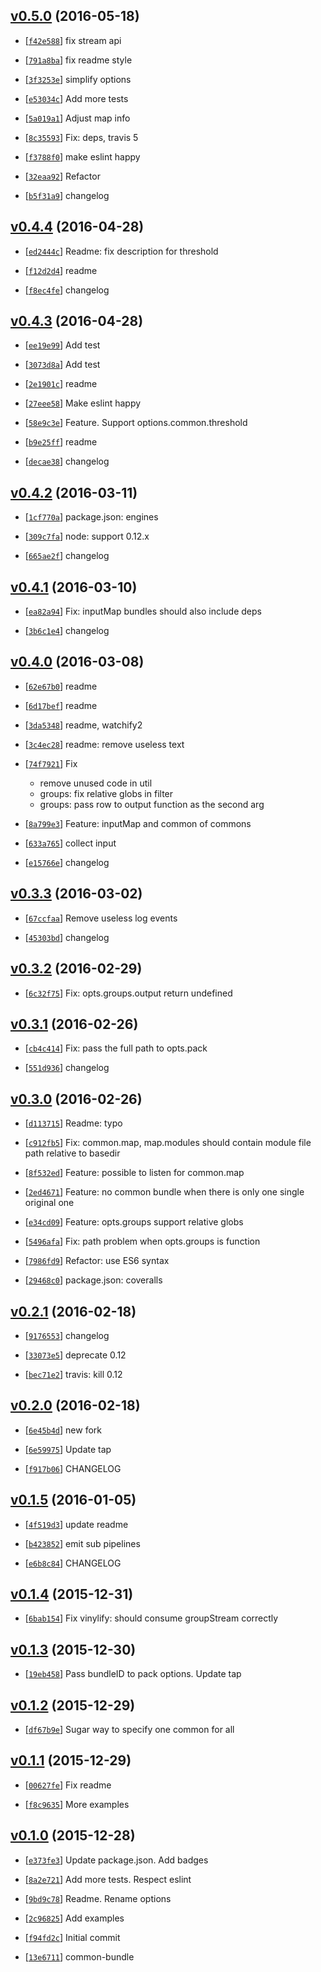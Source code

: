 <!-- a5f1943 1463568208000 -->

## [v0.5.0](https://github.com/reducejs/common-bundle/commit/a5f1943) (2016-05-18)

* [[`f42e588`](https://github.com/reducejs/common-bundle/commit/f42e588)] fix stream api

* [[`791a8ba`](https://github.com/reducejs/common-bundle/commit/791a8ba)] fix readme style

* [[`3f3253e`](https://github.com/reducejs/common-bundle/commit/3f3253e)] simplify options

* [[`e53034c`](https://github.com/reducejs/common-bundle/commit/e53034c)] Add more tests

* [[`5a019a1`](https://github.com/reducejs/common-bundle/commit/5a019a1)] Adjust map info

* [[`8c35593`](https://github.com/reducejs/common-bundle/commit/8c35593)] Fix: deps, travis 5

* [[`f3788f0`](https://github.com/reducejs/common-bundle/commit/f3788f0)] make eslint happy

* [[`32eaa92`](https://github.com/reducejs/common-bundle/commit/32eaa92)] Refactor

* [[`b5f31a9`](https://github.com/reducejs/common-bundle/commit/b5f31a9)] changelog

## [v0.4.4](https://github.com/reducejs/common-bundle/commit/7d003d8) (2016-04-28)

* [[`ed2444c`](https://github.com/reducejs/common-bundle/commit/ed2444c)] Readme: fix description for threshold

* [[`f12d2d4`](https://github.com/reducejs/common-bundle/commit/f12d2d4)] readme

* [[`f8ec4fe`](https://github.com/reducejs/common-bundle/commit/f8ec4fe)] changelog

## [v0.4.3](https://github.com/reducejs/common-bundle/commit/36d912b) (2016-04-28)

* [[`ee19e99`](https://github.com/reducejs/common-bundle/commit/ee19e99)] Add test

* [[`3073d8a`](https://github.com/reducejs/common-bundle/commit/3073d8a)] Add test

* [[`2e1901c`](https://github.com/reducejs/common-bundle/commit/2e1901c)] readme

* [[`27eee58`](https://github.com/reducejs/common-bundle/commit/27eee58)] Make eslint happy

* [[`58e9c3e`](https://github.com/reducejs/common-bundle/commit/58e9c3e)] Feature. Support options.common.threshold

* [[`b9e25ff`](https://github.com/reducejs/common-bundle/commit/b9e25ff)] readme

* [[`decae38`](https://github.com/reducejs/common-bundle/commit/decae38)] changelog

## [v0.4.2](https://github.com/reducejs/common-bundle/commit/29f79ca) (2016-03-11)

* [[`1cf770a`](https://github.com/reducejs/common-bundle/commit/1cf770a)] package.json: engines

* [[`309c7fa`](https://github.com/reducejs/common-bundle/commit/309c7fa)] node: support 0.12.x

* [[`665ae2f`](https://github.com/reducejs/common-bundle/commit/665ae2f)] changelog

## [v0.4.1](https://github.com/reducejs/common-bundle/commit/a8b9c9a) (2016-03-10)

* [[`ea82a94`](https://github.com/reducejs/common-bundle/commit/ea82a94)] Fix: inputMap bundles should also include deps

* [[`3b6c1e4`](https://github.com/reducejs/common-bundle/commit/3b6c1e4)] changelog

## [v0.4.0](https://github.com/reducejs/common-bundle/commit/7be0f64) (2016-03-08)

* [[`62e67b0`](https://github.com/reducejs/common-bundle/commit/62e67b0)] readme

* [[`6d17bef`](https://github.com/reducejs/common-bundle/commit/6d17bef)] readme

* [[`3da5348`](https://github.com/reducejs/common-bundle/commit/3da5348)] readme, watchify2

* [[`3c4ec28`](https://github.com/reducejs/common-bundle/commit/3c4ec28)] readme: remove useless text

* [[`74f7921`](https://github.com/reducejs/common-bundle/commit/74f7921)] Fix

    
    * remove unused code in util
    * groups: fix relative globs in filter
    * groups: pass row to output function as the second arg

* [[`8a799e3`](https://github.com/reducejs/common-bundle/commit/8a799e3)] Feature: inputMap and common of commons

* [[`633a765`](https://github.com/reducejs/common-bundle/commit/633a765)] collect input

* [[`e15766e`](https://github.com/reducejs/common-bundle/commit/e15766e)] changelog

## [v0.3.3](https://github.com/reducejs/common-bundle/commit/44a15a1) (2016-03-02)

* [[`67ccfaa`](https://github.com/reducejs/common-bundle/commit/67ccfaa)] Remove useless log events

* [[`45303bd`](https://github.com/reducejs/common-bundle/commit/45303bd)] changelog

## [v0.3.2](https://github.com/reducejs/common-bundle/commit/eb76449) (2016-02-29)

* [[`6c32f75`](https://github.com/reducejs/common-bundle/commit/6c32f75)] Fix: opts.groups.output return undefined

## [v0.3.1](https://github.com/reducejs/common-bundle/commit/c30dd73) (2016-02-26)

* [[`cb4c414`](https://github.com/reducejs/common-bundle/commit/cb4c414)] Fix: pass the full path to opts.pack

* [[`551d936`](https://github.com/reducejs/common-bundle/commit/551d936)] changelog

## [v0.3.0](https://github.com/reducejs/common-bundle/commit/6078001) (2016-02-26)

* [[`d113715`](https://github.com/reducejs/common-bundle/commit/d113715)] Readme: typo

* [[`c912fb5`](https://github.com/reducejs/common-bundle/commit/c912fb5)] Fix: common.map, map.modules should contain module file path relative to basedir

* [[`8f532ed`](https://github.com/reducejs/common-bundle/commit/8f532ed)] Feature: possible to listen for common.map

* [[`2ed4671`](https://github.com/reducejs/common-bundle/commit/2ed4671)] Feature: no common bundle when there is only one single original one

* [[`e34cd09`](https://github.com/reducejs/common-bundle/commit/e34cd09)] Feature: opts.groups support relative globs

* [[`5496afa`](https://github.com/reducejs/common-bundle/commit/5496afa)] Fix: path problem when opts.groups is function

* [[`7986fd9`](https://github.com/reducejs/common-bundle/commit/7986fd9)] Refactor: use ES6 syntax

* [[`29468c0`](https://github.com/reducejs/common-bundle/commit/29468c0)] package.json: coveralls

## [v0.2.1](https://github.com/reducejs/common-bundle/commit/54e55c8) (2016-02-18)

* [[`9176553`](https://github.com/reducejs/common-bundle/commit/9176553)] changelog

* [[`33073e5`](https://github.com/reducejs/common-bundle/commit/33073e5)] deprecate 0.12

* [[`bec71e2`](https://github.com/reducejs/common-bundle/commit/bec71e2)] travis: kill 0.12

## [v0.2.0](https://github.com/reducejs/common-bundle/commit/c5704b6) (2016-02-18)

* [[`6e45b4d`](https://github.com/reducejs/common-bundle/commit/6e45b4d)] new fork

* [[`6e59975`](https://github.com/reducejs/common-bundle/commit/6e59975)] Update tap

* [[`f917b06`](https://github.com/reducejs/common-bundle/commit/f917b06)] CHANGELOG

## [v0.1.5](https://github.com/reducejs/common-bundle/commit/b70575a) (2016-01-05)

* [[`4f519d3`](https://github.com/reducejs/common-bundle/commit/4f519d3)] update readme

* [[`b423852`](https://github.com/reducejs/common-bundle/commit/b423852)] emit sub pipelines

* [[`e6b8c84`](https://github.com/reducejs/common-bundle/commit/e6b8c84)] CHANGELOG

## [v0.1.4](https://github.com/reducejs/common-bundle/commit/80a377b) (2015-12-31)

* [[`6bab154`](https://github.com/reducejs/common-bundle/commit/6bab154)] Fix vinylify: should consume groupStream correctly

## [v0.1.3](https://github.com/reducejs/common-bundle/commit/2b0956b) (2015-12-30)

* [[`19eb458`](https://github.com/reducejs/common-bundle/commit/19eb458)] Pass bundleID to pack options. Update tap

## [v0.1.2](https://github.com/reducejs/common-bundle/commit/c28f20b) (2015-12-29)

* [[`df67b9e`](https://github.com/reducejs/common-bundle/commit/df67b9e)] Sugar way to specify one common for all

## [v0.1.1](https://github.com/reducejs/common-bundle/commit/fedc6e5) (2015-12-29)

* [[`00627fe`](https://github.com/reducejs/common-bundle/commit/00627fe)] Fix readme

* [[`f8c9635`](https://github.com/reducejs/common-bundle/commit/f8c9635)] More examples

## [v0.1.0](https://github.com/reducejs/common-bundle/commit/a11ca01) (2015-12-28)

* [[`e373fe3`](https://github.com/reducejs/common-bundle/commit/e373fe3)] Update package.json. Add badges

* [[`8a2e721`](https://github.com/reducejs/common-bundle/commit/8a2e721)] Add more tests. Respect eslint

* [[`9bd9c78`](https://github.com/reducejs/common-bundle/commit/9bd9c78)] Readme. Rename options

* [[`2c96825`](https://github.com/reducejs/common-bundle/commit/2c96825)] Add examples

* [[`f94fd2c`](https://github.com/reducejs/common-bundle/commit/f94fd2c)] Initial commit

* [[`13e6711`](https://github.com/reducejs/common-bundle/commit/13e6711)] common-bundle

